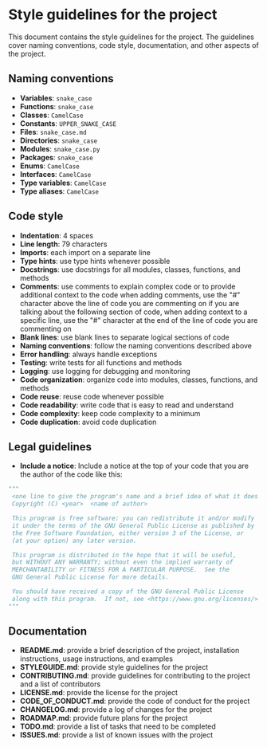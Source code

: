 # Style guidelines for the project
This document contains the style guidelines for the project. The guidelines cover naming conventions, code style, documentation, and other aspects of the project.

## Naming conventions
- **Variables**: `snake_case`
- **Functions**: `snake_case`
- **Classes**: `CamelCase`
- **Constants**: `UPPER_SNAKE_CASE`
- **Files**: `snake_case.md`
- **Directories**: `snake_case`
- **Modules**: `snake_case.py`
- **Packages**: `snake_case`
- **Enums**: `CamelCase`
- **Interfaces**: `CamelCase`
- **Type variables**: `CamelCase`
- **Type aliases**: `CamelCase`

## Code style
- **Indentation**: 4 spaces
- **Line length**: 79 characters
- **Imports**: each import on a separate line
- **Type hints**: use type hints whenever possible
- **Docstrings**: use docstrings for all modules, classes, functions, and methods
- **Comments**: use comments to explain complex code or to provide additional context to the code when adding comments, use the "#" character above the line of code you are commenting on if you are talking about the following section of code, when adding context to a specific line, use the "#" character at the end of the line of code you are commenting on
- **Blank lines**: use blank lines to separate logical sections of code
- **Naming conventions**: follow the naming conventions described above
- **Error handling**: always handle exceptions
- **Testing**: write tests for all functions and methods
- **Logging**: use logging for debugging and monitoring
- **Code organization**: organize code into modules, classes, functions, and methods
- **Code reuse**: reuse code whenever possible
- **Code readability**: write code that is easy to read and understand
- **Code complexity**: keep code complexity to a minimum
- **Code duplication**: avoid code duplication

## Legal guidelines
- **Include a notice**: Include a notice at the top of your code that you are the author of the code like this:
```python
"""
 <one line to give the program's name and a brief idea of what it does
 Copyright (C) <year>  <name of author>

 This program is free software: you can redistribute it and/or modify
 it under the terms of the GNU General Public License as published by
 the Free Software Foundation, either version 3 of the License, or
 (at your option) any later version.

 This program is distributed in the hope that it will be useful,
 but WITHOUT ANY WARRANTY; without even the implied warranty of
 MERCHANTABILITY or FITNESS FOR A PARTICULAR PURPOSE.  See the
 GNU General Public License for more details.

 You should have received a copy of the GNU General Public License
 along with this program.  If not, see <https://www.gnu.org/licenses/>
"""
```

## Documentation
- **README.md**: provide a brief description of the project, installation instructions, usage instructions, and examples
- **STYLEGUIDE.md**: provide style guidelines for the project
- **CONTRIBUTING.md**: provide guidelines for contributing to the project and a list of contributors
- **LICENSE.md**: provide the license for the project
- **CODE_OF_CONDUCT.md**: provide the code of conduct for the project
- **CHANGELOG.md**: provide a log of changes for the project
- **ROADMAP.md**: provide future plans for the project
- **TODO.md**: provide a list of tasks that need to be completed
- **ISSUES.md**: provide a list of known issues with the project